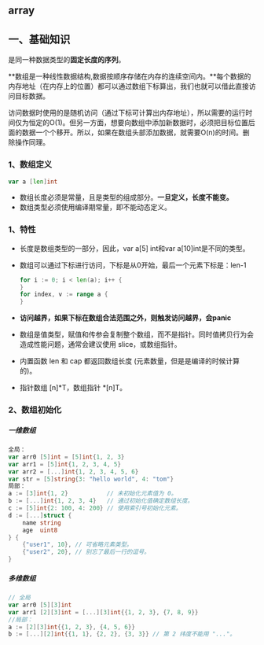 ## array
## 一、基础知识
是同一种数据类型的**固定长度的序列**。

**数组是一种线性数据结构,数据按顺序存储在内存的连续空间内。**每个数据的内存地址（在内存上的位置）都可以通过数组下标算出，我们也就可以借此直接访问目标数据。

访问数据时使用的是随机访问（通过下标可计算出内存地址），所以需要的运行时间仅为恒定的O(1)。但另一方面，想要向数组中添加新数据时，必须把目标位置后面的数据一个个移开。所以，如果在数组头部添加数据，就需要O(n)的时间。删除操作同理。

### 1、数组定义

```go
var a [len]int
```
- 数组长度必须是常量，且是类型的组成部分。**一旦定义，长度不能变。**
- 数组类型必须使用编译期常量，即不能动态定义。

### 1、特性
* 长度是数组类型的一部分，因此，var a[5] int和var a[10]int是不同的类型。

* 数组可以通过下标进行访问，下标是从0开始，最后一个元素下标是：len-1

    ```go
    for i := 0; i < len(a); i++ {
    }
    for index, v := range a {
    }
    
* **访问越界，如果下标在数组合法范围之外，则触发访问越界，会panic**

* 数组是值类型，赋值和传参会复制整个数组，而不是指针。同时值拷贝行为会造成性能问题，通常会建议使用 slice，或数组指针。

* 内置函数 len 和 cap 都返回数组长度 (元素数量，但是是编译的时候计算的)。

* 指针数组 [n]*T，数组指针 *[n]T。

### 2、数组初始化
##### 一维数组
```go
全局：
var arr0 [5]int = [5]int{1, 2, 3}
var arr1 = [5]int{1, 2, 3, 4, 5}
var arr2 = [...]int{1, 2, 3, 4, 5, 6}
var str = [5]string{3: "hello world", 4: "tom"}
局部：
a := [3]int{1, 2}           // 未初始化元素值为 0。
b := [...]int{1, 2, 3, 4}   // 通过初始化值确定数组长度。
c := [5]int{2: 100, 4: 200} // 使用索引号初始化元素。
d := [...]struct {
    name string
    age  uint8
} {
    {"user1", 10}, // 可省略元素类型。
    {"user2", 20}, // 别忘了最后一行的逗号。
}
```

##### 多维数组

```go
// 全局
var arr0 [5][3]int
var arr1 [2][3]int = [...][3]int{{1, 2, 3}, {7, 8, 9}}
//局部：
a := [2][3]int{{1, 2, 3}, {4, 5, 6}}
b := [...][2]int{{1, 1}, {2, 2}, {3, 3}} // 第 2 纬度不能用 "..."。
```

